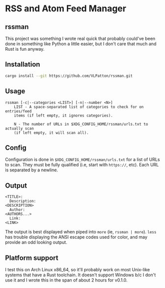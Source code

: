 # RSS and Atom Feed Manager
## rssman
This project was something I wrote real quick that probably could've been done
in something like Python a little easier, but I don't care that much and Rust is
fun anyway.
## Installation
```sh
cargo install --git https://github.com/VLPatton/rssman.git
```
## Usage
```
rssman [-c|--categories <LIST>] [-n|--number <N>]
    LIST - A space-separated list of categories to check for on entries/feed
    items (if left empty, it ignores categories).

    N - The number of URLs in $XDG_CONFIG_HOME/rssman/urls.txt to actually scan
    (if left empty, it will scan all).
```
## Config
Configuration is done in `$XDG_CONFIG_HOME/rssman/urls.txt` for a list of URLs
to scan. They must be fully qualified (i.e, start with `https://`, etc). Each
URL is separated by a newline.
## Output
```
<TITLE>:
  Description:
<DESCRIPTION>
  Author:
<AUTHORS...>
  Link:
<LINK>
```
The output is best displayed when piped into `more` (ie, `rssman | more`).
`less` has trouble displaying the ANSI escape codes used for color, and may
provide an odd looking output.
## Platform support
I test this on Arch Linux x86\_64, so it'll probably work on most Unix-like
systems that have a Rust toolchain. It doesn't support Windows b/c I don't use
it and I wrote this in the span of about 2 hours for v0.1.0.
